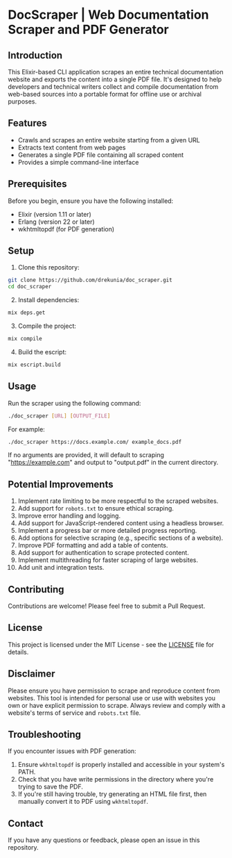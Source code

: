 # DocScraper | Web Documentation Scraper and PDF Generator

## Introduction

This Elixir-based CLI application scrapes an entire technical documentation website and exports the content into a single PDF file. It's designed to help developers and technical writers collect and compile documentation from web-based sources into a portable format for offline use or archival purposes.

## Features

- Crawls and scrapes an entire website starting from a given URL
- Extracts text content from web pages
- Generates a single PDF file containing all scraped content
- Provides a simple command-line interface

## Prerequisites

Before you begin, ensure you have the following installed:

- Elixir (version 1.11 or later)
- Erlang (version 22 or later)
- wkhtmltopdf (for PDF generation)

## Setup

1. Clone this repository:

```bash
git clone https://github.com/drekunia/doc_scraper.git
cd doc_scraper
```

2. Install dependencies:

```bash
mix deps.get
```

3. Compile the project:

```bash
mix compile
```

4. Build the escript:

```bash
mix escript.build
```

## Usage

Run the scraper using the following command:

```bash
./doc_scraper [URL] [OUTPUT_FILE]
```

For example:

```bash
./doc_scraper https://docs.example.com/ example_docs.pdf
```

If no arguments are provided, it will default to scraping "<https://example.com>" and output to "output.pdf" in the current directory.

## Potential Improvements

1. Implement rate limiting to be more respectful to the scraped websites.
2. Add support for `robots.txt` to ensure ethical scraping.
3. Improve error handling and logging.
4. Add support for JavaScript-rendered content using a headless browser.
5. Implement a progress bar or more detailed progress reporting.
6. Add options for selective scraping (e.g., specific sections of a website).
7. Improve PDF formatting and add a table of contents.
8. Add support for authentication to scrape protected content.
9. Implement multithreading for faster scraping of large websites.
10. Add unit and integration tests.

## Contributing

Contributions are welcome! Please feel free to submit a Pull Request.

## License

This project is licensed under the MIT License - see the [LICENSE](LICENSE) file for details.

## Disclaimer

Please ensure you have permission to scrape and reproduce content from websites. This tool is intended for personal use or use with websites you own or have explicit permission to scrape. Always review and comply with a website's terms of service and `robots.txt` file.

## Troubleshooting

If you encounter issues with PDF generation:

1. Ensure `wkhtmltopdf` is properly installed and accessible in your system's PATH.
2. Check that you have write permissions in the directory where you're trying to save the PDF.
3. If you're still having trouble, try generating an HTML file first, then manually convert it to PDF using `wkhtmltopdf`.

## Contact

If you have any questions or feedback, please open an issue in this repository.
